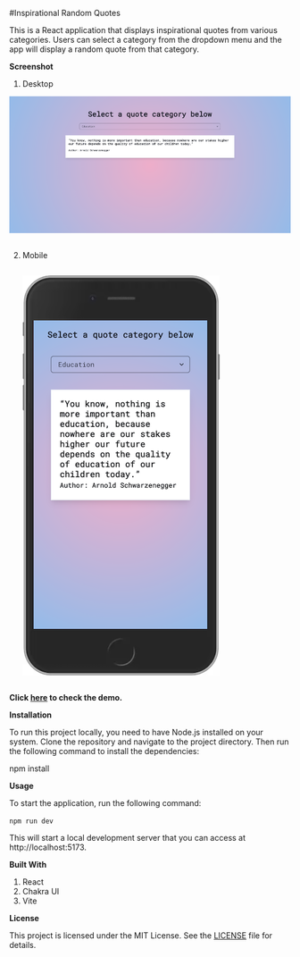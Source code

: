 #Inspirational Random Quotes

This is a React application that displays inspirational quotes from various categories. Users can select a category from the dropdown menu and the app will display a random quote from that category.

**Screenshot**

1. Desktop

![Random Quotes](./src/assets/random-quotes.png)

<pre></pre>

2. Mobile
   <pre></pre>
   ![Random Quotes](./src/assets/random-quotes-mobile.png)

<pre></pre>

**Click [here](https://main--inspirational-random-quotes.netlify.app/) to check the demo.**

**Installation**

To run this project locally, you need to have Node.js installed on your system. Clone the repository and navigate to the project directory. Then run the following command to install the dependencies:

npm install

**Usage**

To start the application, run the following command:

`npm run dev`

This will start a local development server that you can access at http://localhost:5173.

**Built With**

1. React
2. Chakra UI
3. Vite

**License**

This project is licensed under the MIT License. See the [LICENSE](https://www.mit.edu/~amini/LICENSE.md) file for details.
